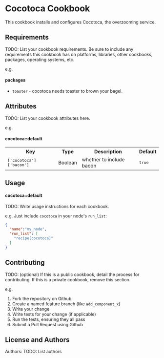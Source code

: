 Cocotoca Cookbook
=================

This cookbook installs and configures Cocotoca, the overzooming service.

Requirements
------------
TODO: List your cookbook requirements. Be sure to include any requirements this cookbook has on platforms, libraries, other cookbooks, packages, operating systems, etc.

e.g.
#### packages
- `toaster` - cocotoca needs toaster to brown your bagel.

Attributes
----------
TODO: List your cookbook attributes here.

e.g.
#### cocotoca::default
<table>
  <tr>
    <th>Key</th>
    <th>Type</th>
    <th>Description</th>
    <th>Default</th>
  </tr>
  <tr>
    <td><tt>['cocotoca']['bacon']</tt></td>
    <td>Boolean</td>
    <td>whether to include bacon</td>
    <td><tt>true</tt></td>
  </tr>
</table>

Usage
-----
#### cocotoca::default
TODO: Write usage instructions for each cookbook.

e.g.
Just include `cocotoca` in your node's `run_list`:

```json
{
  "name":"my_node",
  "run_list": [
    "recipe[cocotoca]"
  ]
}
```

Contributing
------------
TODO: (optional) If this is a public cookbook, detail the process for contributing. If this is a private cookbook, remove this section.

e.g.
1. Fork the repository on Github
2. Create a named feature branch (like `add_component_x`)
3. Write your change
4. Write tests for your change (if applicable)
5. Run the tests, ensuring they all pass
6. Submit a Pull Request using Github

License and Authors
-------------------
Authors: TODO: List authors
